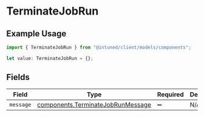 # TerminateJobRun

## Example Usage

```typescript
import { TerminateJobRun } from "@intuned/client/models/components";

let value: TerminateJobRun = {};
```

## Fields

| Field                                                                                  | Type                                                                                   | Required                                                                               | Description                                                                            |
| -------------------------------------------------------------------------------------- | -------------------------------------------------------------------------------------- | -------------------------------------------------------------------------------------- | -------------------------------------------------------------------------------------- |
| `message`                                                                              | [components.TerminateJobRunMessage](../../models/components/terminatejobrunmessage.md) | :heavy_minus_sign:                                                                     | N/A                                                                                    |